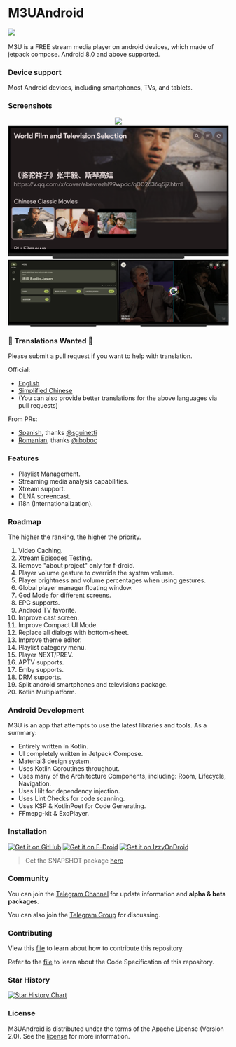 # M3UAndroid

<a href="https://t.me/m3u_android"><img src="https://img.shields.io/badge/Telegram-2CA5E0?style=flat&logo=telegram&logoColor=white"></a>

M3U is a FREE stream media player on android devices, which made of jetpack compose.
Android 8.0 and above supported.

### Device support

Most Android devices, including smartphones, TVs, and tablets.

### Screenshots

<div align="center">
<img src=".github/images/phone/deviceframes.png"/>
<img src=".github/images/tv/playlist.png"/>
</div>
<div style="display:flex;">
<img src=".github/images/tv/foryou.png" width="45%" style="flex:1" />
<img src=".github/images/tv/player.png" width="45%" style="flex:1" />
</div>

### 📢 Translations Wanted 📢

Please submit a pull request if you want to help with translation.

Official:

- [English](i18n/src/main/res/values)
- [Simplified Chinese](i18n/src/main/res/values-zh-rCN)
- (You can also provide better translations for the above languages via pull requests)

From PRs:

- [Spanish](i18n/src/main/res/values-es-rES),
  thanks [@sguinetti](https://github.com/sguinetti/M3UAndroid)
- [Romanian](i18n/src/main/res/values-ro-rRO),
  thanks [@iboboc](https://github.com/iboboc/M3UAndroid)

### Features

- Playlist Management.
- Streaming media analysis capabilities.
- Xtream support.
- DLNA screencast.
- i18n (Internationalization).

### Roadmap

The higher the ranking, the higher the priority.

1. Video Caching.
2. Xtream Episodes Testing.
3. Remove "about project" only for f-droid.
4. Player volume gesture to override the system volume.
5. Player brightness and volume percentages when using gestures.
6. Global player manager floating window.
7. God Mode for different screens.
8. EPG supports.
9. Android TV favorite.
10. Improve cast screen.
11. Improve Compact UI Mode.
12. Replace all dialogs with bottom-sheet.
13. Improve theme editor.
14. Playlist category menu.
15. Player NEXT/PREV.
16. APTV supports.
17. Emby supports.
18. DRM supports.
19. Split android smartphones and televisions package.
20. Kotlin Multiplatform.


### Android Development

M3U is an app that attempts to use the latest libraries and tools. As a summary:

- Entirely written in Kotlin.
- UI completely written in Jetpack Compose.
- Material3 design system.
- Uses Kotlin Coroutines throughout.
- Uses many of the Architecture Components, including: Room, Lifecycle, Navigation.
- Uses Hilt for dependency injection.
- Uses Lint Checks for code scanning.
- Uses KSP & KotlinPoet for Code Generating.
- FFmepg-kit & ExoPlayer.

### Installation

[<img src="https://github.com/realOxy/M3UAndroid/assets/5572928/c407b17c-f64f-4486-ade1-6048eb177e67"
alt="Get it on GitHub"
height="80">](https://github.com/realOxy/M3UAndroid/releases/latest)
[<img src="https://fdroid.gitlab.io/artwork/badge/get-it-on.png"
alt="Get it on F-Droid"
height="80">](https://f-droid.org/packages/com.m3u.androidApp)
[<img src="https://github.com/realOxy/M3UAndroid/assets/5572928/4ba5a44a-c5e4-4634-a7aa-b8dda0992ba2"
alt="Get it on IzzyOnDroid"
height="80">](https://apt.izzysoft.de/fdroid/index/apk/com.m3u.androidApp)
> Get the SNAPSHOT package [here](https://nightly.link/realOxy/M3UAndroid/workflows/android/master/artifact.zip)

### Community

You can join the [Telegram Channel](https://t.me/m3u_android) for update information and **alpha &
beta packages**.

You can also join the [Telegram Group](https://t.me/m3u_android_chat) for discussing.

### Contributing

View this [file](CONTRIBUTING.md) to learn about how to contribute this repository.

Refer to the [file](RULES.md) to learn about the Code Specification of this repository.

### Star History

<a href="https://star-history.com/#realOxy/M3UAndroid&Date">
  <picture>
    <source media="(prefers-color-scheme: dark)" srcset="https://api.star-history.com/svg?repos=realOxy/M3UAndroid&type=Date&theme=dark" />
    <source media="(prefers-color-scheme: light)" srcset="https://api.star-history.com/svg?repos=realOxy/M3UAndroid&type=Date" />
    <img alt="Star History Chart" src="https://api.star-history.com/svg?repos=realOxy/M3UAndroid&type=Date" />
  </picture>
</a>

### License

M3UAndroid is distributed under the terms of the Apache License (Version 2.0). See
the [license](LICENSE) for more information.
